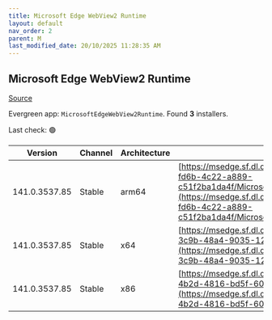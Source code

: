```yaml
---
title: Microsoft Edge WebView2 Runtime
layout: default
nav_order: 2
parent: M
last_modified_date: 20/10/2025 11:28:35 AM
---
```


## Microsoft Edge WebView2 Runtime

[Source](https://developer.microsoft.com/en-us/microsoft-edge/webview2/)

Evergreen app: `MicrosoftEdgeWebView2Runtime`. Found **3** installers.

Last check: 🟢

| Version       | Channel | Architecture | URI                                                                                                                                                                                                                                                                                                                            |
| ------------- | ------- | ------------ | ------------------------------------------------------------------------------------------------------------------------------------------------------------------------------------------------------------------------------------------------------------------------------------------------------------------------------ |
| 141.0.3537.85 | Stable  | arm64        | [https://msedge.sf.dl.delivery.mp.microsoft.com/filestreamingservice/files/5228f76c-fd6b-4c22-a889-c51f2ba1da4f/MicrosoftEdgeWebView2RuntimeInstallerARM64.exe](https://msedge.sf.dl.delivery.mp.microsoft.com/filestreamingservice/files/5228f76c-fd6b-4c22-a889-c51f2ba1da4f/MicrosoftEdgeWebView2RuntimeInstallerARM64.exe) |
| 141.0.3537.85 | Stable  | x64          | [https://msedge.sf.dl.delivery.mp.microsoft.com/filestreamingservice/files/a5325165-3c9b-48a4-9035-1292a66e5f81/MicrosoftEdgeWebView2RuntimeInstallerX64.exe](https://msedge.sf.dl.delivery.mp.microsoft.com/filestreamingservice/files/a5325165-3c9b-48a4-9035-1292a66e5f81/MicrosoftEdgeWebView2RuntimeInstallerX64.exe)     |
| 141.0.3537.85 | Stable  | x86          | [https://msedge.sf.dl.delivery.mp.microsoft.com/filestreamingservice/files/2d472587-4b2d-4816-bd5f-6042e64bf576/MicrosoftEdgeWebView2RuntimeInstallerX86.exe](https://msedge.sf.dl.delivery.mp.microsoft.com/filestreamingservice/files/2d472587-4b2d-4816-bd5f-6042e64bf576/MicrosoftEdgeWebView2RuntimeInstallerX86.exe)     |
